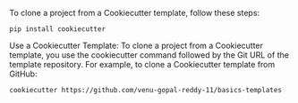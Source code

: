 To clone a project from a Cookiecutter template, follow these steps:

````
pip install cookiecutter
````


Use a Cookiecutter Template: To clone a project from a Cookiecutter template, you use the cookiecutter command followed by the Git URL of the template repository. For example, to clone a Cookiecutter template from GitHub:

````
cookiecutter https://github.com/venu-gopal-reddy-11/basics-templates

````
